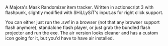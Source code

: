 A Majora's Mask Randomizer item tracker. 
Written in actionscript 3 with flashpunk, slightly modified with SHiLLySiT's input.as for right click support.

You can either just run the .swf in a browser (not that any browser support flash anymore), standalone flash player, or just grab the bundled flash projector and run the exe. 
The air version looks cleaner and has a custom icon going for it, but you'd have to have air installed. 